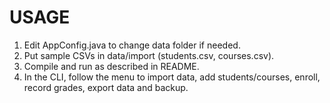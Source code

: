 # USAGE
1. Edit AppConfig.java to change data folder if needed.
2. Put sample CSVs in data/import (students.csv, courses.csv).
3. Compile and run as described in README.
4. In the CLI, follow the menu to import data, add students/courses, enroll, record grades,
   export data and backup.

